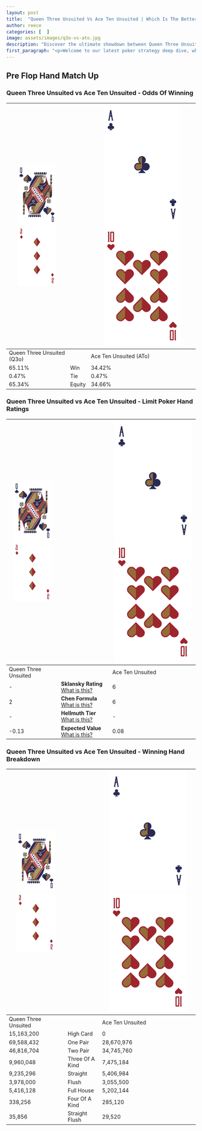 ```yaml
---
layout: post
title:  "Queen Three Unsuited Vs Ace Ten Unsuited | Which Is The Better Hand In Poker? A Complete Guide"
author: reece
categories: [  ]
image: assets/images/q3o-vs-ato.jpg
description: "Discover the ultimate showdown between Queen Three Unsuited and Ace Ten Unsuited in poker! Uncover the odds, strategies, and scenarios where one hand triumphs over the other. Get ready to up your poker game with this thrilling analysis."
first_paragraph: "<p>Welcome to our latest poker strategy deep dive, where we're pitting two distinct hands against each other in a high-stakes showdown: Queen Three Unsuited vs Ace Ten Unsuited.</p><p>In the dynamic world of poker, every decision counts, and knowing which hand holds the upper hand is key to your success at the table.</p><p>In this article, we'll dissect these two hands, explore the scenarios where one dominates the other, and equip you with the knowledge to make strategic choices that can tip the odds in your favor.</p><p>Get ready to unravel the intriguing dynamics of these poker hands and elevate your game to new heights.</p>"
---
```




[comment]: # (sp0)

## Pre Flop Hand Match Up

<div class="table hand-ratings" markdown="1"> 



### Queen Three Unsuited vs Ace Ten Unsuited - Odds Of Winning


    
| ![image info](assets/images/hand1/Q.png) ![image info](assets/images/hand1/3o.png) |  | ![image info](assets/images/hand2/A.png) ![image info](assets/images/hand2/To.png) |
| -------- | -------- | -------- |
| Queen Three Unsuited (Q3o) |  | Ace Ten Unsuited (ATo) |
| 65.11% | Win | 34.42% |
| 0.47% | Tie | 0.47% |
| 65.34% | Equity | 34.66% |




[comment]: # (sp1)



### Queen Three Unsuited vs Ace Ten Unsuited - Limit Poker Hand Ratings


    
| ![image info](assets/images/hand1/Q.png) ![image info](assets/images/hand1/3o.png) |  | ![image info](assets/images/hand2/A.png) ![image info](assets/images/hand2/To.png) |
| -------- | -------- | -------- |
| Queen Three Unsuited |  | Ace Ten Unsuited |
| - | **Sklansky Rating** [What is this?](/sklansky-rating-explained) | 6 |
| 2 | **Chen Formula** [What is this?](/chen-formula-explained) | 6 |
| - | **Hellmuth Tier** [What is this?](/Hellmuth-tier-explained) | - |
| -0.13 | **Expected Value** [What is this?](/expected-value-explained) | 0.08 |




[comment]: # (sp2)



### Queen Three Unsuited vs Ace Ten Unsuited - Winning Hand Breakdown


    
| ![image info](assets/images/hand1/Q.png) ![image info](assets/images/hand1/3o.png) |  | ![image info](assets/images/hand2/A.png) ![image info](assets/images/hand2/To.png) |
| -------- | -------- | -------- |
| Queen Three Unsuited |  | Ace Ten Unsuited |
| 15,163,200 | High Card | 0 |
| 69,588,432 | One Pair | 28,670,976 |
| 46,816,704 | Two Pair | 34,745,760 |
| 9,960,048 | Three Of A Kind | 7,475,184 |
| 9,235,296 | Straight | 5,406,984 |
| 3,978,000 | Flush | 3,055,500 |
| 5,416,128 | Full House | 5,202,144 |
| 338,256 | Four Of A Kind | 285,120 |
| 35,856 | Straight Flush | 29,520 |




[comment]: # (sp3)



</div>

[comment]: # (sp4)



[comment]: # (sp5)

